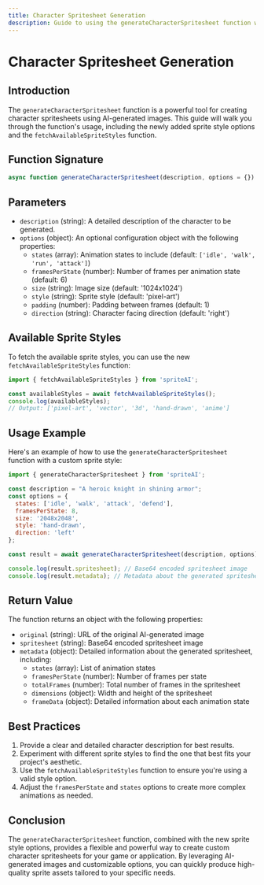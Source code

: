 ```yaml
---
title: Character Spritesheet Generation
description: Guide to using the generateCharacterSpritesheet function with new sprite style options
---
```


# Character Spritesheet Generation

## Introduction

The `generateCharacterSpritesheet` function is a powerful tool for creating character spritesheets using AI-generated images. This guide will walk you through the function's usage, including the newly added sprite style options and the `fetchAvailableSpriteStyles` function.

## Function Signature

```javascript
async function generateCharacterSpritesheet(description, options = {})
```

## Parameters

- `description` (string): A detailed description of the character to be generated.
- `options` (object): An optional configuration object with the following properties:
  - `states` (array): Animation states to include (default: `['idle', 'walk', 'run', 'attack']`)
  - `framesPerState` (number): Number of frames per animation state (default: 6)
  - `size` (string): Image size (default: '1024x1024')
  - `style` (string): Sprite style (default: 'pixel-art')
  - `padding` (number): Padding between frames (default: 1)
  - `direction` (string): Character facing direction (default: 'right')

## Available Sprite Styles

To fetch the available sprite styles, you can use the new `fetchAvailableSpriteStyles` function:

```javascript
import { fetchAvailableSpriteStyles } from 'spriteAI';

const availableStyles = await fetchAvailableSpriteStyles();
console.log(availableStyles);
// Output: ['pixel-art', 'vector', '3d', 'hand-drawn', 'anime']
```

## Usage Example

Here's an example of how to use the `generateCharacterSpritesheet` function with a custom sprite style:

```javascript
import { generateCharacterSpritesheet } from 'spriteAI';

const description = "A heroic knight in shining armor";
const options = {
  states: ['idle', 'walk', 'attack', 'defend'],
  framesPerState: 8,
  size: '2048x2048',
  style: 'hand-drawn',
  direction: 'left'
};

const result = await generateCharacterSpritesheet(description, options);

console.log(result.spritesheet); // Base64 encoded spritesheet image
console.log(result.metadata); // Metadata about the generated spritesheet
```

## Return Value

The function returns an object with the following properties:

- `original` (string): URL of the original AI-generated image
- `spritesheet` (string): Base64 encoded spritesheet image
- `metadata` (object): Detailed information about the generated spritesheet, including:
  - `states` (array): List of animation states
  - `framesPerState` (number): Number of frames per state
  - `totalFrames` (number): Total number of frames in the spritesheet
  - `dimensions` (object): Width and height of the spritesheet
  - `frameData` (object): Detailed information about each animation state

## Best Practices

1. Provide a clear and detailed character description for best results.
2. Experiment with different sprite styles to find the one that best fits your project's aesthetic.
3. Use the `fetchAvailableSpriteStyles` function to ensure you're using a valid style option.
4. Adjust the `framesPerState` and `states` options to create more complex animations as needed.

## Conclusion

The `generateCharacterSpritesheet` function, combined with the new sprite style options, provides a flexible and powerful way to create custom character spritesheets for your game or application. By leveraging AI-generated images and customizable options, you can quickly produce high-quality sprite assets tailored to your specific needs.